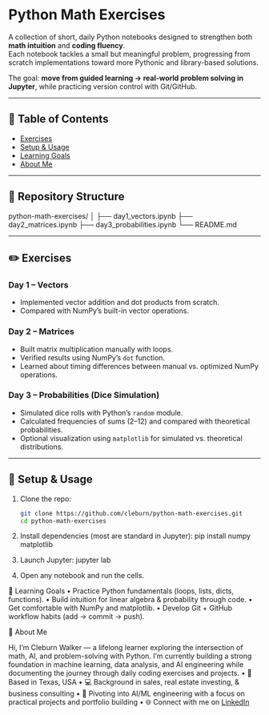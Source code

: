 # Python Math Exercises

A collection of short, daily Python notebooks designed to strengthen both **math intuition** and **coding fluency**.  
Each notebook tackles a small but meaningful problem, progressing from scratch implementations toward more Pythonic and library-based solutions.  

The goal: **move from guided learning → real-world problem solving in Jupyter**, while practicing version control with Git/GitHub.  

---

## 📑 Table of Contents
- [Exercises](#-exercises)
- [Setup & Usage](#-setup--usage)
- [Learning Goals](#-learning-goals)
- [About Me](#-about-me)

---

## 📂 Repository Structure
python-math-exercises/
│
├── day1_vectors.ipynb
├── day2_matrices.ipynb
├── day3_probabilities.ipynb
└── README.md

---

## ✏️ Exercises

### Day 1 – Vectors
- Implemented vector addition and dot products from scratch.  
- Compared with NumPy’s built-in vector operations.  

### Day 2 – Matrices
- Built matrix multiplication manually with loops.  
- Verified results using NumPy’s `dot` function.  
- Learned about timing differences between manual vs. optimized NumPy operations.  

### Day 3 – Probabilities (Dice Simulation)
- Simulated dice rolls with Python’s `random` module.  
- Calculated frequencies of sums (2–12) and compared with theoretical probabilities.  
- Optional visualization using `matplotlib` for simulated vs. theoretical distributions.  

---

## 🔧 Setup & Usage

1. Clone the repo:
   ```bash
   git clone https://github.com/cleburn/python-math-exercises.git
   cd python-math-exercises

2.	Install dependencies (most are standard in Jupyter):
    pip install numpy matplotlib

3.	Launch Jupyter:
    jupyter lab

4.	Open any notebook and run the cells.

🎯 Learning Goals
	•	Practice Python fundamentals (loops, lists, dicts, functions).
	•	Build intuition for linear algebra & probability through code.
	•	Get comfortable with NumPy and matplotlib.
	•	Develop Git + GitHub workflow habits (add → commit → push).

👤 About Me

Hi, I’m Cleburn Walker — a lifelong learner exploring the intersection of math, AI, and problem-solving with Python.
I’m currently building a strong foundation in machine learning, data analysis, and AI engineering while documenting the journey through daily coding exercises and projects.
	•	📍 Based in Texas, USA
	•	💻 Background in sales, real estate investing, & business consulting
	•	🚀 Pivoting into AI/ML engineering with a focus on practical projects and portfolio building
	•	🌐 Connect with me on [LinkedIn](https://www.linkedin.com/in/cleburnwalker)